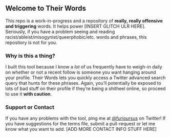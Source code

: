 ## Welcome to Their Words

This repo is a work-in-progress and a repository of **really, really offensive and triggering** words. It helps power [INSERT GLITCH ULR HERE]. Seriously, if you have a problem seeing and reading racist/ableist/misogynist/queerphobic/etc. words and phrases, this repository is not for you.

### Why is this a thing?

I built this tool because I know a *lot* of us frequently have to weigh-in daily on whether or not a recent follow is someone you want hanging around your profile. Their Words lets you quickly access a Twitter advanced search query that hunts for these phrases. Again, you’ll potentially be exposed to lots of bad stuff on their profile if they’re being a shitheel online, so proceed to use it **with caution**.


### Support or Contact

If you have any problems with the tool, ping me at [@furioursus](https://www.twitter.com/furioursus) on Twitter! If you have suggestions for the terms file, submit a pull-request or let me know what you want to add. [ADD MORE CONTACT INFO STUFF HERE]
